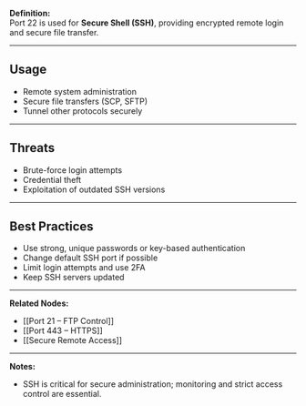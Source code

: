 **Definition:**  
Port 22 is used for **Secure Shell (SSH)**, providing encrypted remote login and secure file transfer.

---

## **Usage**  
- Remote system administration  
- Secure file transfers (SCP, SFTP)  
- Tunnel other protocols securely  

---

## **Threats**  
- Brute-force login attempts  
- Credential theft  
- Exploitation of outdated SSH versions  

---

## **Best Practices**  
- Use strong, unique passwords or key-based authentication  
- Change default SSH port if possible  
- Limit login attempts and use 2FA  
- Keep SSH servers updated  

---

**Related Nodes:**  
- [[Port 21 – FTP Control]]  
- [[Port 443 – HTTPS]]  
- [[Secure Remote Access]]  

---

**Notes:**  
- SSH is critical for secure administration; monitoring and strict access control are essential.